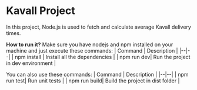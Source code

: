 # Kavall Project

In this project, Node.js is used to fetch and calculate average Kavall delivery times. 

**How to run it?**
Make sure you have nodejs and npm installed on your machine and just execute these commands:
| Command | Description |
|--|--|
| npm install | Install all the dependencies |
| npm run dev| Run the project in dev environment |


You can also use these commands:
| Command | Description |
|--|--|
| npm run test| Run unit tests |
| npm run build| Build the project in dist folder |
